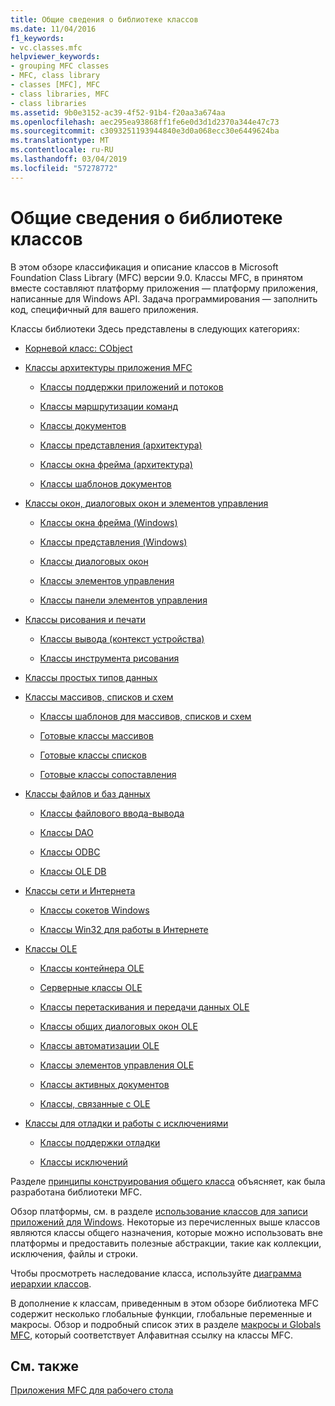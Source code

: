 ```yaml
---
title: Общие сведения о библиотеке классов
ms.date: 11/04/2016
f1_keywords:
- vc.classes.mfc
helpviewer_keywords:
- grouping MFC classes
- MFC, class library
- classes [MFC], MFC
- class libraries, MFC
- class libraries
ms.assetid: 9b0e3152-ac39-4f52-91b4-f20aa3a674aa
ms.openlocfilehash: aec295ea93868ff1fe6e0d3d1d2370a344e47c73
ms.sourcegitcommit: c3093251193944840e3d0a068ecc30e6449624ba
ms.translationtype: MT
ms.contentlocale: ru-RU
ms.lasthandoff: 03/04/2019
ms.locfileid: "57278772"
---
```

# <a name="class-library-overview"></a>Общие сведения о библиотеке классов

В этом обзоре классификация и описание классов в Microsoft Foundation Class Library (MFC) версии 9.0. Классы MFC, в принятом вместе составляют платформу приложения — платформу приложения, написанные для Windows API. Задача программирования — заполнить код, специфичный для вашего приложения.

Классы библиотеки Здесь представлены в следующих категориях:

- [Корневой класс: CObject](../mfc/root-class-cobject.md)

- [Классы архитектуры приложения MFC](../mfc/mfc-application-architecture-classes.md)

   - [Классы поддержки приложений и потоков](../mfc/application-and-thread-support-classes.md)

   - [Классы маршрутизации команд](../mfc/command-routing-classes.md)

   - [Классы документов](../mfc/document-classes.md)

   - [Классы представления (архитектура)](../mfc/view-classes-architecture.md)

   - [Классы окна фрейма (архитектура)](../mfc/frame-window-classes-architecture.md)

   - [Классы шаблонов документов](../mfc/document-template-classes.md)

- [Классы окон, диалоговых окон и элементов управления](../mfc/window-dialog-and-control-classes.md)

   - [Классы окна фрейма (Windows)](../mfc/frame-window-classes-windows.md)

   - [Классы представления (Windows)](../mfc/view-classes-windows.md)

   - [Классы диалоговых окон](../mfc/dialog-box-classes.md)

   - [Классы элементов управления](../mfc/control-classes.md)

   - [Классы панели элементов управления](../mfc/control-bar-classes.md)

- [Классы рисования и печати](../mfc/drawing-and-printing-classes.md)

   - [Классы вывода (контекст устройства)](../mfc/output-device-context-classes.md)

   - [Классы инструмента рисования](../mfc/drawing-tool-classes.md)

- [Классы простых типов данных](../mfc/simple-data-type-classes.md)

- [Классы массивов, списков и схем](../mfc/array-list-and-map-classes.md)

   - [Классы шаблонов для массивов, списков и схем](../mfc/template-classes-for-arrays-lists-and-maps.md)

   - [Готовые классы массивов](../mfc/ready-to-use-array-classes.md)

   - [Готовые классы списков](../mfc/ready-to-use-list-classes.md)

   - [Готовые классы сопоставления](../mfc/ready-to-use-map-classes.md)

- [Классы файлов и баз данных](../mfc/file-and-database-classes.md)

   - [Классы файлового ввода-вывода](../mfc/file-i-o-classes.md)

   - [Классы DAO](../mfc/dao-classes.md)

   - [Классы ODBC](../mfc/odbc-classes.md)

   - [Классы OLE DB](../mfc/ole-db-classes.md)

- [Классы сети и Интернета](../mfc/internet-and-networking-classes.md)

   - [Классы сокетов Windows](../mfc/windows-sockets-classes.md)

   - [Классы Win32 для работы в Интернете](../mfc/win32-internet-classes.md)

- [Классы OLE](../mfc/ole-classes.md)

   - [Классы контейнера OLE](../mfc/ole-container-classes.md)

   - [Серверные классы OLE](../mfc/ole-server-classes.md)

   - [Классы перетаскивания и передачи данных OLE](../mfc/ole-drag-and-drop-and-data-transfer-classes.md)

   - [Классы общих диалоговых окон OLE](../mfc/ole-common-dialog-classes.md)

   - [Классы автоматизации OLE](../mfc/ole-automation-classes.md)

   - [Классы элементов управления OLE](../mfc/ole-control-classes.md)

   - [Классы активных документов](../mfc/active-document-classes.md)

   - [Классы, связанные с OLE](../mfc/ole-related-classes.md)

- [Классы для отладки и работы с исключениями](../mfc/debugging-and-exception-classes.md)

   - [Классы поддержки отладки](../mfc/debugging-support-classes.md)

   - [Классы исключений](../mfc/exception-classes.md)

Разделе [принципы конструирования общего класса](../mfc/general-class-design-philosophy.md) объясняет, как была разработана библиотеки MFC.

Обзор платформы, см. в разделе [использование классов для записи приложений для Windows](../mfc/using-the-classes-to-write-applications-for-windows.md). Некоторые из перечисленных выше классов являются классы общего назначения, которые можно использовать вне платформы и предоставить полезные абстракции, такие как коллекции, исключения, файлы и строки.

Чтобы просмотреть наследование класса, используйте [диаграмма иерархии классов](../mfc/hierarchy-chart.md).

В дополнение к классам, приведенным в этом обзоре библиотека MFC содержит несколько глобальные функции, глобальные переменные и макросы. Обзор и подробный список этих в разделе [макросы и Globals MFC](../mfc/reference/mfc-macros-and-globals.md), который соответствует Алфавитная ссылку на классы MFC.

## <a name="see-also"></a>См. также

[Приложения MFC для рабочего стола](../mfc/mfc-desktop-applications.md)
